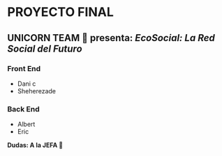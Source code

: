 # PROYECTO FINAL
## UNICORN TEAM 🦄 presenta: *EcoSocial: La Red Social del Futuro*

### Front End
- Dani c
- Sheherezade
### Back End
- Albert 
- Eric

**Dudas: A la JEFA 🤣**
